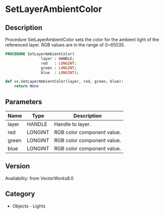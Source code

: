 # SetLayerAmbientColor

## Description
Procedure SetLayerAmbientColor sets the color for the ambient light of the referenced layer. RGB values are in the range of 0~65535.

```pascal
PROCEDURE SetLayerAmbientColor(
				layer : HANDLE;
				red   : LONGINT;
				green : LONGINT;
				blue  : LONGINT);
```

```python
def vs.SetLayerAmbientColor(layer, red, green, blue):
    return None
```

## Parameters
|Name|Type|Description|
|---|---|---|
|layer|HANDLE|Handle to layer.|
|red|LONGINT|RGB color component value.|
|green|LONGINT|RGB color component value.|
|blue|LONGINT|RGB color component value.|

## Version
Availability: from VectorWorks8.0

## Category
* Objects - Lights


